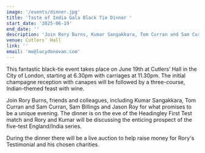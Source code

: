 ```yaml
---
image: '/events/dinner.jpg'
title: 'Taste of India Gala Black Tie Dinner '
start_date: '2025-06-19'
end_date: ''
description: 'Join Rory Burns, Kumar Sangakkara, Tom Curran and Sam Curran, Sam Billings and Jason Roy. '
venue: Cutlers’ Hall
link: ''
email: 'me@lucydonovan.com'
---
```


This fantastic black-tie event takes place on June 19th at Cutlers’ Hall in the City of London, starting at 6.30pm with carriages at 11.30pm. The initial champagne reception with canapes will be followed by a three-course, Indian-themed feast with wine.

Join Rory Burns, friends and colleagues, including Kumar Sangakkara, Tom Curran and Sam Curran, Sam Billings and Jason Roy for what promises to be a unique evening. The dinner is on the eve of the Headingley First Test match and Rory and Kumar will be discussing the enticing prospect of the five-test England/India series.

During the dinner there will be a live auction to help raise money for Rory's Testimonial and his chosen charities.
